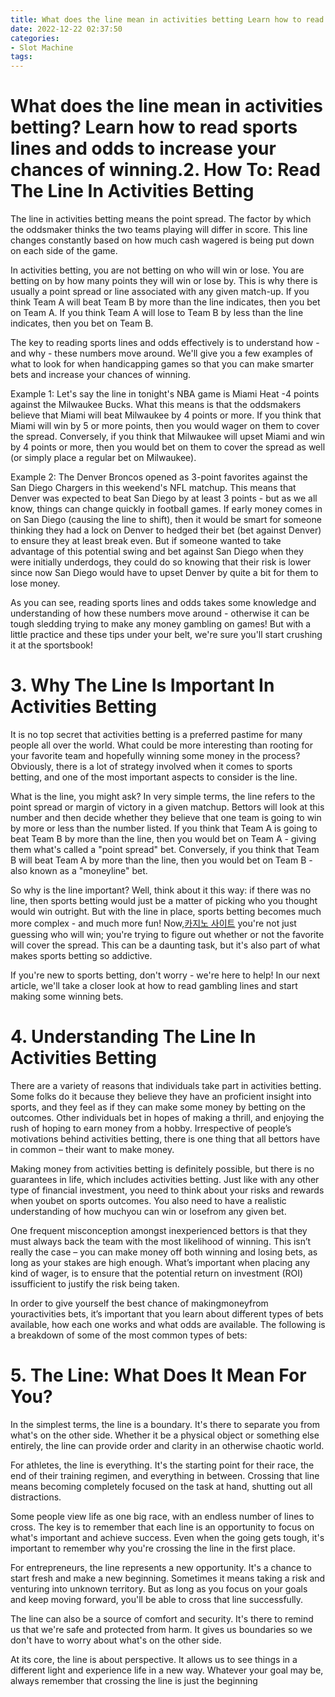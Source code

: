 ```yaml
---
title: What does the line mean in activities betting Learn how to read sports lines and odds to increase your chances of winning.2. How To Read The Line In Activities Betting
date: 2022-12-22 02:37:50
categories:
- Slot Machine
tags:
---
```



#  What does the line mean in activities betting? Learn how to read sports lines and odds to increase your chances of winning.2. How To: Read The Line In Activities Betting
The line in activities betting means the point spread. The factor by which the oddsmaker thinks the two teams playing will differ in score. This line changes constantly based on how much cash wagered is being put down on each side of the game.

In activities betting, you are not betting on who will win or lose. You are betting on by how many points they will win or lose by. This is why there is usually a point spread or line associated with any given match-up.  If you think Team A will beat Team B by more than the line indicates, then you bet on Team A. If you think Team A will lose to Team B by less than the line indicates, then you bet on Team B.

The key to reading sports lines and odds effectively is to understand how - and why - these numbers move around. We'll give you a few examples of what to look for when handicapping games so that you can make smarter bets and increase your chances of winning. 

Example 1: Let's say the line in tonight's NBA game is Miami Heat -4 points against the Milwaukee Bucks. What this means is that the oddsmakers believe that Miami will beat Milwaukee by 4 points or more. If you think that Miami will win by 5 or more points, then you would wager on them to cover the spread. Conversely, if you think that Milwaukee will upset Miami and win by 4 points or more, then you would bet on them to cover the spread as well (or simply place a regular bet on Milwaukee).

Example 2: The Denver Broncos opened as 3-point favorites against the San Diego Chargers in this weekend's NFL matchup. This means that Denver was expected to beat San Diego by at least 3 points - but as we all know, things can change quickly in football games. If early money comes in on San Diego (causing the line to shift), then it would be smart for someone thinking they had a lock on Denver to hedged their bet (bet against Denver) to ensure they at least break even. 
But if someone wanted to take advantage of this potential swing and bet against San Diego when they were initially underdogs, they could do so knowing that their risk is lower since now San Diego would have to upset Denver by quite a bit for them to lose money.

As you can see, reading sports lines and odds takes some knowledge and understanding of how these numbers move around - otherwise it can be tough sledding trying to make any money gambling on games! But with a little practice and these tips under your belt, we're sure you'll start crushing it at the sportsbook!

# 3. Why The Line Is Important In Activities Betting

It is no top secret that activities betting is a preferred pastime for many people all over the world. What could be more interesting than rooting for your favorite team and hopefully winning some money in the process? Obviously, there is a lot of strategy involved when it comes to sports betting, and one of the most important aspects to consider is the line.

What is the line, you might ask? In very simple terms, the line refers to the point spread or margin of victory in a given matchup. Bettors will look at this number and then decide whether they believe that one team is going to win by more or less than the number listed. If you think that Team A is going to beat Team B by more than the line, then you would bet on Team A - giving them what's called a "point spread" bet. Conversely, if you think that Team B will beat Team A by more than the line, then you would bet on Team B - also known as a "moneyline" bet.

So why is the line important? Well, think about it this way: if there was no line, then sports betting would just be a matter of picking who you thought would win outright. But with the line in place, sports betting becomes much more complex - and much more fun! Now,[카지노 사이트](https://choegocasino.com/) you're not just guessing who will win; you're trying to figure out whether or not the favorite will cover the spread. This can be a daunting task, but it's also part of what makes sports betting so addictive.

If you're new to sports betting, don't worry - we're here to help! In our next article, we'll take a closer look at how to read gambling lines and start making some winning bets.

# 4. Understanding The Line In Activities Betting

There are a variety of reasons that individuals take part in activities betting. Some folks do it because they believe they have an proficient insight into sports, and they feel as if they can make some money by betting on the outcomes. Other individuals bet in hopes of making a thrill, and enjoying the rush of hoping to earn money from a hobby. Irrespective of people’s motivations behind activities betting, there is one thing that all bettors have in common – their want to make money.

Making money from activities betting is definitely possible, but there is no guarantees in life, which includes activities betting. Just like with any other type of financial investment, you need to think about your risks and rewards when youbet on sports outcomes. You also need to have a realistic understanding of how muchyou can win or losefrom any given bet.

One frequent misconception amongst inexperienced bettors is that they must always back the team with the most likelihood of winning. This isn’t really the case – you can make money off both winning and losing bets, as long as your stakes are high enough. What’s important when placing any kind of wager, is to ensure that the potential return on investment (ROI) issufficient to justify the risk being taken.

In order to give yourself the best chance of makingmoneyfrom youractivities bets, it’s important that you learn about different types of bets available, how each one works and what odds are available. The following is a breakdown of some of the most common types of bets:

# 5. The Line: What Does It Mean For You?

In the simplest terms, the line is a boundary. It's there to separate you from what's on the other side. Whether it be a physical object or something else entirely, the line can provide order and clarity in an otherwise chaotic world.

For athletes, the line is everything. It's the starting point for their race, the end of their training regimen, and everything in between. Crossing that line means becoming completely focused on the task at hand, shutting out all distractions.

Some people view life as one big race, with an endless number of lines to cross. The key is to remember that each line is an opportunity to focus on what's important and achieve success. Even when the going gets tough, it's important to remember why you're crossing the line in the first place.

For entrepreneurs, the line represents a new opportunity. It's a chance to start fresh and make a new beginning. Sometimes it means taking a risk and venturing into unknown territory. But as long as you focus on your goals and keep moving forward, you'll be able to cross that line successfully.

The line can also be a source of comfort and security. It's there to remind us that we're safe and protected from harm. It gives us boundaries so we don't have to worry about what's on the other side.

At its core, the line is about perspective. It allows us to see things in a different light and experience life in a new way. Whatever your goal may be, always remember that crossing the line is just the beginning